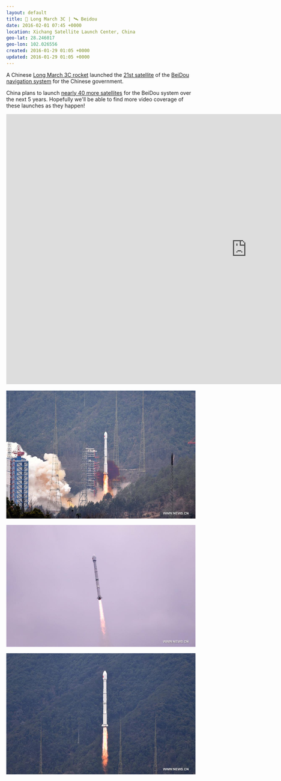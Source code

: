 ```yaml
---
layout: default
title: 🚀 Long March 3C | 🛰 Beidou
date: 2016-02-01 07:45 +0000
location: Xichang Satellite Launch Center, China
geo-lat: 28.246017
geo-lon: 102.026556
created: 2016-01-29 01:05 +0000
updated: 2016-01-29 01:05 +0000
---
```


A Chinese [Long March 3C rocket](https://en.wikipedia.org/wiki/Long_March_3C) launched the [21st satellite](http://news.xinhuanet.com/english/2016-02/01/c_135064994.htm) of the [BeiDou navigation system](https://en.wikipedia.org/wiki/BeiDou_Navigation_Satellite_System) for the Chinese government.

China plans to launch [nearly 40 more satellites](http://news.xinhuanet.com/english/2016-02/03/c_135072375.htm) for the BeiDou system over the next 5 years. Hopefully we'll be able to find more video coverage of these launches as they happen!

<iframe width="1280" height="720" src="https://www.youtube.com/embed/9W1ajFYC1EE" frameborder="0" allowfullscreen></iframe>

![Long March 3C launches with BeiDou navigation satellite](/media/2016-02-01-long-march-3c-beidou/135064994_14543334488221n.jpg)

![Long March 3C launches with BeiDou navigation satellite](/media/2016-02-01-long-march-3c-beidou/135064994_14543334488851n.jpg)

![Long March 3C launches with BeiDou navigation satellite](/media/2016-02-01-long-march-3c-beidou/135064994_14543334489131n.jpg)

